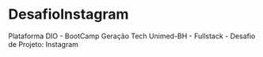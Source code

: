 # DesafioInstagram
Plataforma DIO - BootCamp Geração Tech Unimed-BH - Fullstack - Desafio de Projeto: Instagram
